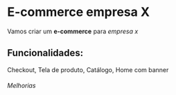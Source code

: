 
# E-commerce empresa X

Vamos criar um **e-commerce** para *empresa x*

## Funcionalidades:

Checkout, Tela de produto, Catálogo, Home com banner

###### Melhorias